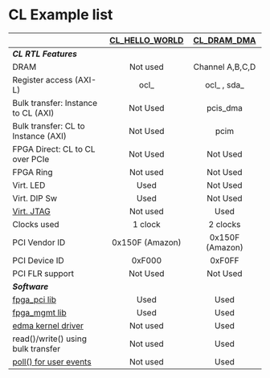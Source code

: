 # CL Example list

|                  | [CL_HELLO_WORLD](./cl_hello_world)  | [CL_DRAM_DMA ](./cl_dram_dma)    |
|:-----------------|:---------------:|:---------------:|
|_***CL RTL Features***_|  |  |
| DRAM  	         |     Not used  	 | Channel A,B,C,D  |
| Register access (AXI-L)  | ocl_    | ocl_ , sda_ |
| Bulk transfer: Instance to CL (AXI)  | Not Used    | pcis_dma 	|
| Bulk transfer: CL to Instance (AXI)  | Not Used    | pcim | 	
| FPGA Direct: CL to CL over PCIe  | Not Used    | Not Used 	|
| FPGA Ring        |   	 Not used  	 |    Not Used   	 |
| Virt. LED      	    |   	 Used  	 | Not Used |
| Virt. DIP Sw     |   	 Used  	 | Not Used  |
| [Virt. JTAG](../../docs/Virtual_JTAG_XVC.md)          |   	Not used     | Used 	|
| Clocks used |    1 clock   |  2 clocks |
| PCI Vendor ID	|   	0x150F (Amazon)  	|  0x150F (Amazon)   	|
| PCI Device ID	| 0xF000  	| 0xF0FF  	|
| PCI FLR support | Not Used | Not Used |
|_***Software***_|  |  |
| [fpga_pci lib](../../../sdk/userspace/include/fpga_pci.h)	|   	Used  	|  Used 	|
| [fpga_mgmt lib](../../../sdk/userspace/include/fpga_mgmt.h)	|   	Used  	|  Used 	|
| [edma kernel driver](../../../sdk/linux_kernel_drivers/edma/README.md)	|   	Not used  	|  Used 	|
| read()/write() using bulk transfer	|   	Not used  	|  Used 	|
| [poll() for user events](../../../sdk/linux_kernel_drivers/edma/user_defined_interrupts.md) 	|   	Not used  	|  Used 	|
